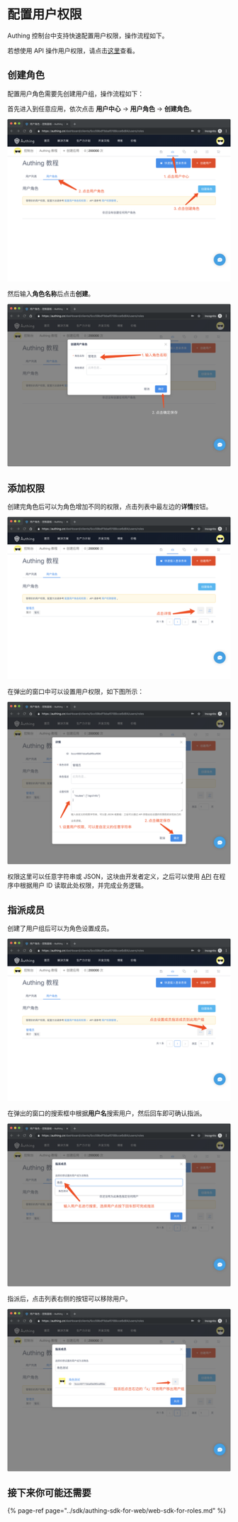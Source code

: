 # 配置用户权限

Authing 控制台中支持快速配置用户权限，操作流程如下。

若想使用 API 操作用户权限，请点击[这里](/user_service/get_user_role)查看。

## 创建角色

配置用户角色需要先创建用户组，操作流程如下：

首先进入到任意应用，依次点击 **用户中心** -&gt; **用户角色** -&gt; **创建角色**。

![&#x521B;&#x5EFA;&#x89D2;&#x8272;](../.gitbook/assets/image%20%2885%29.png)

然后输入**角色名称**后点击**创建**。

![](../.gitbook/assets/image%20%2810%29.png)

## 添加权限

创建完角色后可以为角色增加不同的权限，点击列表中最左边的**详情**按钮。

![](../.gitbook/assets/image%20%2891%29.png)

在弹出的窗口中可以设置用户权限，如下图所示：

![](../.gitbook/assets/image%20%2852%29.png)

权限这里可以任意字符串或 JSON，这块由开发者定义，之后可以使用 [API](/user_service/get_user_role.md) 在程序中根据用户 ID 读取此处权限，并完成业务逻辑。

## 指派成员

创建了用户组后可以为角色设置成员。

![](../.gitbook/assets/image%20%287%29.png)

在弹出的窗口的搜索框中根据**用户名**搜索用户，然后回车即可确认指派。

![](../.gitbook/assets/image%20%2827%29.png)

指派后，点击列表右侧的按钮可以移除用户。

![](../.gitbook/assets/image%20%2887%29.png)

## 接下来你可能还需要

{% page-ref page="../sdk/authing-sdk-for-web/web-sdk-for-roles.md" %}

